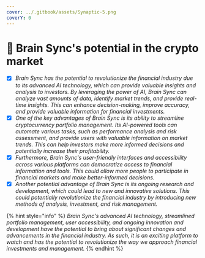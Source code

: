 ```yaml
---
cover: ../.gitbook/assets/Synaptic-5.png
coverY: 0
---
```


# 🔎 Brain Sync's potential in the crypto market

* [x] _Brain Sync has the potential to revolutionize the financial industry due to its advanced AI technology, which can provide valuable insights and analysis to investors. By leveraging the power of AI, Brain Sync can analyze vast amounts of data, identify market trends, and provide real-time insights. This can enhance decision-making, improve accuracy, and provide valuable information for financial investments._
* [x] _One of the key advantages of Brain Sync is its ability to streamline cryptocurrency portfolio management. Its AI-powered tools can automate various tasks, such as performance analysis and risk assessment, and provide users with valuable information on market trends. This can help investors make more informed decisions and potentially increase their profitability._
* [x] _Furthermore, Brain Sync's user-friendly interfaces and accessibility across various platforms can democratize access to financial information and tools. This could allow more people to participate in financial markets and make better-informed decisions._
* [x] _Another potential advantage of Brain Sync is its ongoing research and development, which could lead to new and innovative solutions. This could potentially revolutionize the financial industry by introducing new methods of analysis, investment, and risk management._

{% hint style="info" %}
_Brain Sync's advanced AI technology, streamlined portfolio management, user accessibility, and ongoing innovation and development have the potential to bring about significant changes and advancements in the financial industry. As such, it is an exciting platform to watch and has the potential to revolutionize the way we approach financial investments and management._
{% endhint %}

